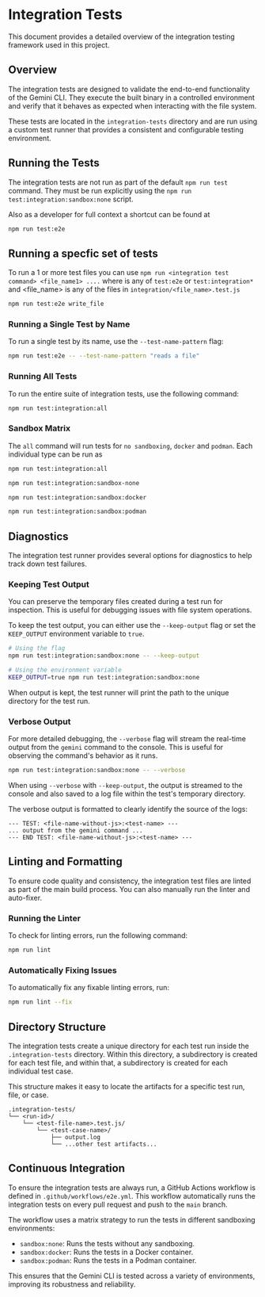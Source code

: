 # Integration Tests

This document provides a detailed overview of the integration testing framework used in this project.

## Overview

The integration tests are designed to validate the end-to-end functionality of the Gemini CLI. They execute the built binary in a controlled environment and verify that it behaves as expected when interacting with the file system.

These tests are located in the `integration-tests` directory and are run using a custom test runner that provides a consistent and configurable testing environment.

## Running the Tests

The integration tests are not run as part of the default `npm run test` command. They must be run explicitly using the `npm run test:integration:sandbox:none` script.

Also as a developer for full context a shortcut can be found at

```bash
npm run test:e2e
```

## Running a specfic set of tests

To run a 1 or more test files you can use `npm run <integration test command> <file_name1> ....` where <integration test command> is any of `test:e2e` or `test:integration*` and <file_name> is any of the files in `integration/<file_name>.test.js`

```bash
npm run test:e2e write_file
```

### Running a Single Test by Name

To run a single test by its name, use the `--test-name-pattern` flag:

```bash
npm run test:e2e -- --test-name-pattern "reads a file"
```

### Running All Tests

To run the entire suite of integration tests, use the following command:

```bash
npm run test:integration:all
```

### Sandbox Matrix

The `all` command will run tests for `no sandboxing`, `docker` and `podman`.
Each individual type can be run as

```bash
npm run test:integration:all
```

```bash
npm run test:integration:sandbox-none
```

```bash
npm run test:integration:sandbox:docker
```

```bash
npm run test:integration:sandbox:podman
```

## Diagnostics

The integration test runner provides several options for diagnostics to help track down test failures.

### Keeping Test Output

You can preserve the temporary files created during a test run for inspection. This is useful for debugging issues with file system operations.

To keep the test output, you can either use the `--keep-output` flag or set the `KEEP_OUTPUT` environment variable to `true`.

```bash
# Using the flag
npm run test:integration:sandbox:none -- --keep-output

# Using the environment variable
KEEP_OUTPUT=true npm run test:integration:sandbox:none
```

When output is kept, the test runner will print the path to the unique directory for the test run.

### Verbose Output

For more detailed debugging, the `--verbose` flag will stream the real-time output from the `gemini` command to the console. This is useful for observing the command's behavior as it runs.

```bash
npm run test:integration:sandbox:none -- --verbose
```

When using `--verbose` with `--keep-output`, the output is streamed to the console and also saved to a log file within the test's temporary directory.

The verbose output is formatted to clearly identify the source of the logs:

```
--- TEST: <file-name-without-js>:<test-name> ---
... output from the gemini command ...
--- END TEST: <file-name-without-js>:<test-name> ---
```

## Linting and Formatting

To ensure code quality and consistency, the integration test files are linted as part of the main build process. You can also manually run the linter and auto-fixer.

### Running the Linter

To check for linting errors, run the following command:

```bash
npm run lint
```

### Automatically Fixing Issues

To automatically fix any fixable linting errors, run:

```bash
npm run lint --fix
```

## Directory Structure

The integration tests create a unique directory for each test run inside the `.integration-tests` directory. Within this directory, a subdirectory is created for each test file, and within that, a subdirectory is created for each individual test case.

This structure makes it easy to locate the artifacts for a specific test run, file, or case.

```
.integration-tests/
└── <run-id>/
    └── <test-file-name>.test.js/
        └── <test-case-name>/
            ├── output.log
            └── ...other test artifacts...
```

## Continuous Integration

To ensure the integration tests are always run, a GitHub Actions workflow is defined in `.github/workflows/e2e.yml`. This workflow automatically runs the integration tests on every pull request and push to the `main` branch.

The workflow uses a matrix strategy to run the tests in different sandboxing environments:

- `sandbox:none`: Runs the tests without any sandboxing.
- `sandbox:docker`: Runs the tests in a Docker container.
- `sandbox:podman`: Runs the tests in a Podman container.

This ensures that the Gemini CLI is tested across a variety of environments, improving its robustness and reliability.
